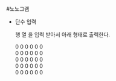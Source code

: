 
#노노그램

- 단수 입력 

   행 열 을 입력 받아서 아래 형태로 출력한다. 

  0 0 0 0 0 0 <br>
  0 0 0 0 0 0 <br>
  0 0 0 0 0 0 <br>
  0 0 0 0 0 0 <br>
  0 0 0 0 0 0 <br>

